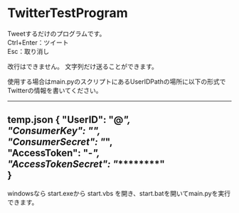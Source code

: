 # TwitterTestProgram
Tweetするだけのプログラムです。  
Ctrl+Enter：ツイート  
Esc：取り消し  

改行はできません。
文字列だけ送ることができます。  

使用する場合はmain.pyのスクリプトにあるUserIDPathの場所に以下の形式でTwitterの情報を書いてください。  

---------------------  
temp.json
{
"UserID": "@*****",  
"ConsumerKey": "**************",  
"ConsumerSecret": "***********",  
"AccessToken": "********-*********************",  
"AccessTokenSecret": "***********************"  
}  
---------------------  

windowsなら
start.exeから start.vbs を開き、start.batを開いてmain.pyを実行できます。
